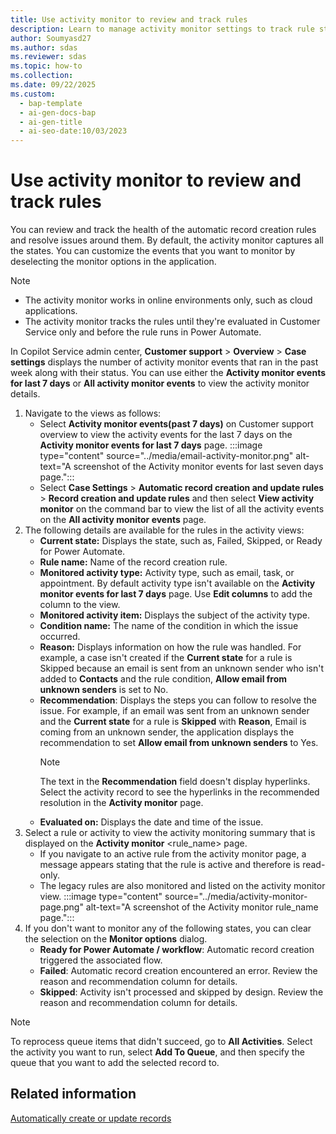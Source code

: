 ```yaml
---
title: Use activity monitor to review and track rules
description: Learn to manage activity monitor settings to track rule states, monitor events, and troubleshoot issues in Customer Service.
author: Soumyasd27
ms.author: sdas
ms.reviewer: sdas
ms.topic: how-to
ms.collection:
ms.date: 09/22/2025
ms.custom:
  - bap-template
  - ai-gen-docs-bap
  - ai-gen-title
  - ai-seo-date:10/03/2023
---
```



# Use activity monitor to review and track rules

You can review and track the health of the automatic record creation rules and resolve issues around them. By default, the activity monitor captures all the states. You can customize the events that you want to monitor by deselecting the monitor options in the application.

> [!NOTE]
> - The activity monitor works in online environments only, such as cloud applications.
> - The activity monitor tracks the rules until they're evaluated in Customer Service only and before the rule runs in Power Automate.


In Copilot Service admin center, **Customer support** > **Overview** > **Case settings** displays the number of activity monitor events that ran in the past week along with their status. You can use either the **Activity monitor events for last 7 days** or **All activity monitor events** to view the activity monitor details.

1. Navigate to the views as follows:<br>
    - Select **Activity monitor events(past 7 days)** on Customer support overview to view the activity events for the last 7 days on the **Activity monitor events for last 7 days** page.
     :::image type="content" source="../media/email-activity-monitor.png" alt-text="A screenshot of the Activity monitor events for last seven days page.":::
    - Select **Case Settings** > **Automatic record creation and update rules** > **Record creation and update rules** and then select **View activity monitor** on the command bar to view the list of all the activity events on the **All activity monitor events** page.
2. The following details are available for the rules in the activity views:
   - **Current state:** Displays the state, such as, Failed, Skipped, or Ready for Power Automate.
   - **Rule name:** Name of the record creation rule.
   - **Monitored activity type:** Activity type, such as email, task, or appointment. By default activity type isn't available on the **Activity monitor events for last 7 days** page. Use **Edit columns** to add the column to the view.
   - **Monitored activity item:** Displays the subject of the activity type.
   - **Condition name:** The name of the condition in which the issue occurred.
   - **Reason:** Displays information on how the rule was handled. For example, a case isn't created if the **Current state** for a rule is Skipped because an email is sent from an unknown sender who isn't added to **Contacts** and the rule condition, **Allow email from unknown senders** is set to No.
   - **Recommendation**: Displays the steps you can follow to resolve the issue. For example, if an email was sent from an unknown sender and the **Current state** for a rule is **Skipped** with **Reason**, Email is coming from an unknown sender, the application displays the recommendation  to set **Allow email from unknown senders** to Yes.
     > [!NOTE]
     > The text in the **Recommendation** field doesn't display hyperlinks. Select the activity record to see the hyperlinks in the recommended resolution in the **Activity monitor** page.
   - **Evaluated on:** Displays the date and time of the issue.
1. Select a rule or activity to view the activity monitoring summary that is displayed on the **Activity monitor** <rule_name> page.
   - If you navigate to an active rule from the activity monitor page, a message appears stating that the rule is active and therefore is read-only.
   - The legacy rules are also monitored and listed on the activity monitor view.
 :::image type="content" source="../media/activity-monitor-page.png" alt-text="A screenshot of the Activity monitor rule_name page.":::
1. If you don't want to monitor any of the following states, you can clear the selection on the **Monitor options** dialog.
   - **Ready for Power Automate / workflow**: Automatic record creation triggered the associated flow.
   - **Failed**: Automatic record creation encountered an error. Review the reason and recommendation column for details.
   - **Skipped**: Activity isn't processed and skipped by design. Review the reason and recommendation column for details.
   
> [!NOTE]
> To reprocess queue items that didn't succeed, go to **All Activities**. Select the activity you want to run, select **Add To Queue**, and then specify the queue that you want to add the selected record to.

## Related information

[Automatically create or update records](automatically-create-update-records.md)
